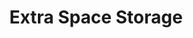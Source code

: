 ---
title: "Extra Space Storage"
url: /chicago/extra-space-storage-south-pulaski-road/
shop: storage rental
---